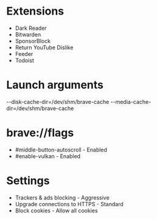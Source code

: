 # Extensions
- Dark Reader
- Bitwarden
- SponsorBlock
- Return YouTube Dislike
- Feeder
- Todoist

# Launch arguments
--disk-cache-dir=/dev/shm/brave-cache --media-cache-dir=/dev/shm/brave-cache

# brave://flags
- #middle-button-autoscroll - Enabled
- #enable-vulkan - Enabled

# Settings
- Trackers & ads blocking - Aggressive
- Upgrade connections to HTTPS - Standard
- Block cookies - Allow all cookies
